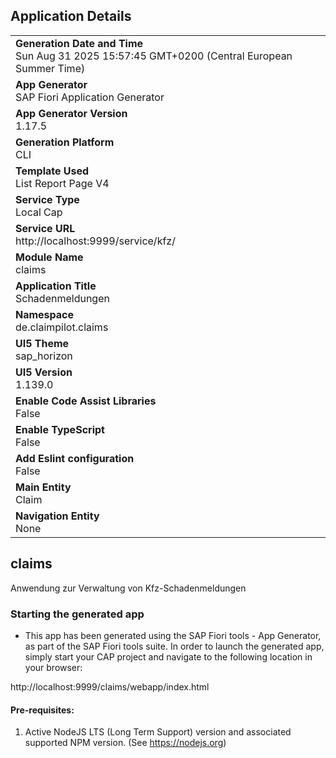 ## Application Details
|               |
| ------------- |
|**Generation Date and Time**<br>Sun Aug 31 2025 15:57:45 GMT+0200 (Central European Summer Time)|
|**App Generator**<br>SAP Fiori Application Generator|
|**App Generator Version**<br>1.17.5|
|**Generation Platform**<br>CLI|
|**Template Used**<br>List Report Page V4|
|**Service Type**<br>Local Cap|
|**Service URL**<br>http://localhost:9999/service/kfz/|
|**Module Name**<br>claims|
|**Application Title**<br>Schadenmeldungen|
|**Namespace**<br>de.claimpilot.claims|
|**UI5 Theme**<br>sap_horizon|
|**UI5 Version**<br>1.139.0|
|**Enable Code Assist Libraries**<br>False|
|**Enable TypeScript**<br>False|
|**Add Eslint configuration**<br>False|
|**Main Entity**<br>Claim|
|**Navigation Entity**<br>None|

## claims

Anwendung zur Verwaltung von Kfz-Schadenmeldungen

### Starting the generated app

-   This app has been generated using the SAP Fiori tools - App Generator, as part of the SAP Fiori tools suite.  In order to launch the generated app, simply start your CAP project and navigate to the following location in your browser:

http://localhost:9999/claims/webapp/index.html

#### Pre-requisites:

1. Active NodeJS LTS (Long Term Support) version and associated supported NPM version.  (See https://nodejs.org)
